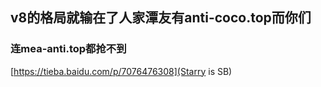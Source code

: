 ## v8的格局就输在了人家潭友有anti-coco.top而你们

### 连mea-anti.top都抢不到

[https://tieba.baidu.com/p/7076476308](Starry is SB)
